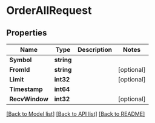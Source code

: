 # OrderAllRequest

## Properties
Name | Type | Description | Notes
------------ | ------------- | ------------- | -------------
**Symbol** | **string** |  | 
**FromId** | **string** |  | [optional] 
**Limit** | **int32** |  | [optional] 
**Timestamp** | **int64** |  | 
**RecvWindow** | **int32** |  | [optional] 

[[Back to Model list]](../README.md#documentation-for-models) [[Back to API list]](../README.md#documentation-for-api-endpoints) [[Back to README]](../README.md)


